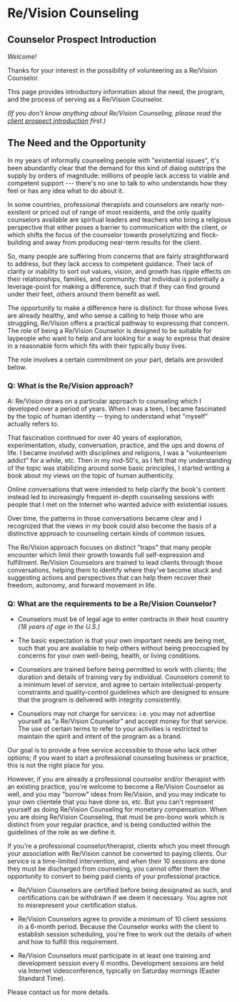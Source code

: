 # Re/Vision Counseling
## Counselor Prospect Introduction

*Welcome!*

Thanks for your interest in the possibility of volunteering as a Re/Vision Counselor.

This page provides introductory information about the need, the program, and the process of serving as a Re/Vision Counselor.

*(If you don't know anything about Re/Vision Counseling, please read the [client prospect introduction](revision-counseling-client-intro.md) first.)*

## The Need and the Opportunity

In my years of informally counseling people with "existential issues", it's been abundantly clear that the demand for this kind of dialog outstrips the supply by orders of magnitude: millions of people lack access to viable and competent support --- there's no one to talk to who understands how they feel or has any idea what to do about it.

In some countries, professional therapists and counselors are nearly non-existent or priced out of range of most residents, and the only quality counselors available are spiritual leaders and teachers who bring a religious perspective that either poses a barrier to communication with the client, or which shifts the focus of the counselor towards proselytizing and flock-building and away from producing near-term results for the client.

So,  many people are suffering from concerns that are fairly straightforward to address, but they lack access to competent guidance.  Their lack of clarity or inability to sort out values, vision, and growth has ripple effects on their relationships, families, and community: that individual is potentially a leverage-point for making a difference, such that if they can find ground under their feet, others around them benefit as well.

The opportunity to make a difference here is distinct: for those whose lives are already healthy, and who sense a calling to help those who are struggling, Re/Vision offers a practical pathway to expressing that concern.  The role of being a Re/Vision Counselor is designed to be suitable for laypeople who want to help and are looking for a way to express that desire in a reasonable form which fits with their typically busy lives.

The role involves a certain commitment on your part, details are provided below.

### Q: What is the Re/Vision approach?
A: Re/Vision draws on a particular approach to counseling which I developed over a period of years.  When I was a teen, I became fascinated by the topic of human identity -- trying to understand what "myself" actually refers to.  

That fascination continued for over 40 years of exploration, experimentation, study, conversation, practice, and the ups and downs of life. I became involved with disciplines and religions, I was a "volunteerism addict" for a while, etc.  Then in my mid-50's, as I felt that my understanding of the topic was stabilizing around some basic principles, I started writing a book about my views on the topic of human authenticity.  

Online conversations that were intended to help clarify the book's content instead led to increasingly frequent in-depth counseling sessions with people that I met on the Internet who wanted advice with existential issues.

Over time, the patterns in those conversations became clear and I recognized that the views in my book could also become the basis of a distinctive approach to counseling certain kinds of common issues.

The Re/Vision approach focuses on distinct "traps" that many people encounter which limit their growth towards full self-expression and fulfillment. Re/Vision Counselors are trained to lead clients through those conversations, helping them to identify where they've become stuck and suggesting actions and perspectives that can help them recover their freedom, autonomy, and forward movement in life. 


### Q: What are the requirements to be a Re/Vision Counselor?

- Counselors must be of legal age to enter contracts in their host country *(18 years of age in the U.S.)*  

- The basic expectation is that your own important needs are being met, such that you are available to help others without being preoccupied by concerns for your own well-being, health, or living conditions.

- Counselors are trained before being permitted to work with clients; the duration and details of training vary by individual.  Counselors commit to a minimum level of service, and agree to certain intellectual-property constraints and quality-control guidelines which are designed to ensure that the program is delivered with integrity consistently. 

- Counselors may not charge for services: i.e. you may not advertise yourself as "a Re/Vision Counselor" and accept money for that service.  The use of certain terms to refer to your activities is restricted to maintain the spirit and intent of the program as a brand.  

Our goal is to provide a free service accessible to those who lack other options; if you want to start a professional counseling business or practice, this is not the right place for you.  

However, if you are already a professional counselor and/or therapist with an existing practice, you're welcome to become a Re/Vision Counselor as well, and you may "borrow" ideas from Re/Vision, and you may indicate to your own clientele that you have done so, etc.  But you can't represent yourself as doing Re/Vision Counseling for monetary compensation.  When you are doing Re/Vision Counseling, that must be pro-bono work which is distinct from your regular practice, and is being conducted within the guidelines of the role as we define it.  

If you're a professional counselor/therapist, clients which you meet through your association with Re/Vision cannot be converted to paying clients.  Our service is a time-limited intervention, and when their 10 sessions are done they must be discharged from counseling, you cannot offer them the opportunity to convert to being paid cients of your professional practice.

- Re/Vision Counselors are certified before being designated as such, and certifications can be withdrawn if we deem it necessary.  You agree not to misrepresent your certification status.

- Re/Vision Counselors agree to provide a minimum of 10 client sessions in a 6-month period. Because the Counselor works with the client to establish session scheduling, you're free to work out the details of when and how to fulfill this requirement.

- Re/Vision Counselors must participate in at least one training and development session every 6 months. Development sessions are held via Internet videoconference, typically on Saturday mornings (Easter Standard Time).

Please contact us for more details.



